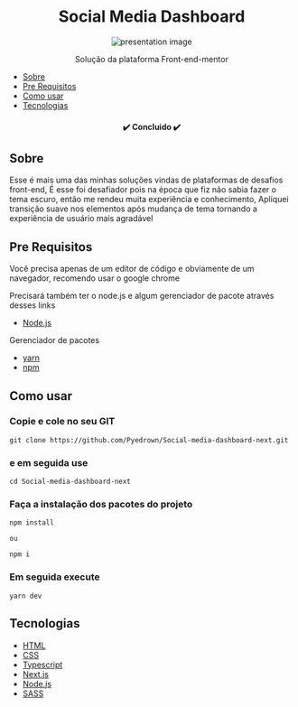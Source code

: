 <h1 align="center">Social Media Dashboard</h1>

<div align="center">
 <img
      src="https://github.com/Pyedrown/Social-media-dashboard-next/blob/main/presentation.PNG"
      alt="presentation image"
 />
</div>

<p align="center">Solução da plataforma Front-end-mentor</p>

* [Sobre](#Sobre)
* [Pre Requisitos](#Pre-requisitos)
* [Como usar](#Como-usar)
* [Tecnologias](#tecnologias)

<h4 align="center">
 ✔️ Concluido ✔️
</h4>

## Sobre
Esse é mais uma das minhas soluções vindas de plataformas de desafios front-end, É esse foi desafiador pois na época que fiz não sabia fazer o tema escuro,
então me rendeu muita experiência e conhecimento, Apliquei transição suave nos elementos após mudança de tema tornando a experiência de usuário mais agradável

## Pre Requisitos
Você precisa apenas de um editor de código e obviamente de um navegador, recomendo usar o google chrome

Precisará também ter o node.js e algum gerenciador de pacote através desses links

* [Node.js](https://nodejs.org/en/)

Gerenciador de pacotes
* [yarn](https://classic.yarnpkg.com/lang/en/docs/install/#windows-stable)
* [npm](https://docs.npmjs.com/downloading-and-installing-node-js-and-npm)

## Como usar

### Copie e cole no seu GIT
```
git clone https://github.com/Pyedrown/Social-media-dashboard-next.git
```

### e em seguida use
```
cd Social-media-dashboard-next
```

### Faça a instalação dos pacotes do projeto
```
npm install

ou

npm i
```

### Em seguida execute
```
yarn dev
```

## Tecnologias

- [HTML](https://developer.mozilla.org/pt-BR/docs/Web/HTML)
- [CSS](https://developer.mozilla.org/pt-BR/docs/Web/CSS)
- [Typescript](https://www.typescriptlang.org)
- [Next.js](https://nextjs.org)
- [Node.js](https://nodejs.org/en/)
- [SASS](https://sass-lang.com)
